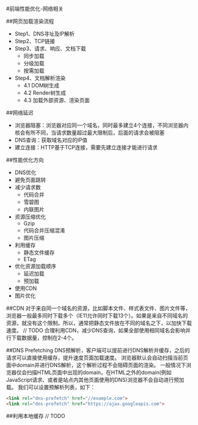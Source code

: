 #前端性能优化-网络相关

##网页加载渲染流程
+ Step1、DNS寻址及IP解析
+ Step2、TCP链接
+ Step3、请求、响应、文档下载
    * 同步加载
    * 分级加载
    * 按需加载
+ Step4、文档解析渲染
    * 4.1 DOM树生成
    * 4.2 Render树生成
    * 4.3 加载外部资源、渲染页面

##网络延迟
+ 浏览器阻塞：浏览器对应同一个域名，同时最多建立4个连接，不同浏览器内核会有所不同，当请求数量超过最大限制后，后面的请求会被阻塞
+ DNS查询：获取域名对应的IP值
+ 建立连接：HTTP基于TCP连接，需要先建立连接才能进行请求

##性能优化方向
+ DNS优化
+ 避免页面跳转
+ 减少请求数
    * 代码合并
    * 雪碧图
    * 内联图片
+ 资源压缩优化
    * Gzip
    * 代码合并压缩混淆
    * 图片压缩
+ 利用缓存
    * 静态文件缓存
    * ETag
+ 优化资源加载顺序
    * 延迟加载
    * 预加载
+ 使用CDN
+ 图片优化



##CDN
对于来自同一个域名的资源，比如脚本文件、样式表文件、图片文件等，浏览器一般最多同时下载多个（IE11允许同时下载13个）。如果是来自不同域名的资源，就没有这个限制。所以，通常把静态文件放在不同的域名之下，以加快下载速度。
// TODO
合理利用CDN，减少DNS查询，如果全部使用相同域名会影响并行下载数据量，控制在2-4个。

##DNS Prefetching
DNS预解析，客户端可以提前进行DNS解析并缓存，之后的请求可以直接使用缓存，提升速度页面加载速度。
浏览器默认会自动扫描当前页面中domain并进行DNS解析，这个解析过程不会阻碍页面的渲染。
一般情况下浏览器仅会扫描HTML页面中出现的domain，在HTML之外的domain(例如JavaScript请求、或者是站点内其他页面使用的DNS)浏览器不会自动进行预加载。
我们可以设置预解析列表，如下：
``` HTML
<link rel="dns-prefetch" href="//example.com">
<link rel="dns-prefetch" href="https://ajax.googleapis.com">
```

##利用本地缓存
// TODO









